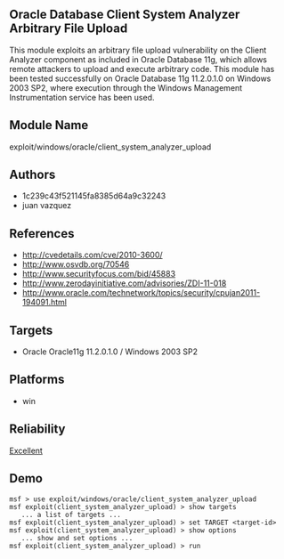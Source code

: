## Oracle Database Client System Analyzer Arbitrary File Upload

This module exploits an arbitrary file upload vulnerability 
on the Client Analyzer component as included in Oracle 
Database 11g, which allows remote attackers to upload and 
execute arbitrary code. This module has been tested 
successfully on Oracle Database 11g 11.2.0.1.0 on Windows 
2003 SP2, where execution through the Windows Management 
Instrumentation service has been used.


## Module Name
exploit/windows/oracle/client_system_analyzer_upload

## Authors
* 1c239c43f521145fa8385d64a9c32243
* juan vazquez


## References
* http://cvedetails.com/cve/2010-3600/
* http://www.osvdb.org/70546
* http://www.securityfocus.com/bid/45883
* http://www.zerodayinitiative.com/advisories/ZDI-11-018
* http://www.oracle.com/technetwork/topics/security/cpujan2011-194091.html



## Targets
* Oracle Oracle11g 11.2.0.1.0 / Windows 2003 SP2


## Platforms
* win

## Reliability
[Excellent](https://github.com/rapid7/metasploit-framework/wiki/Exploit-Ranking)

## Demo

```
msf > use exploit/windows/oracle/client_system_analyzer_upload
msf exploit(client_system_analyzer_upload) > show targets
   ... a list of targets ...
msf exploit(client_system_analyzer_upload) > set TARGET <target-id>
msf exploit(client_system_analyzer_upload) > show options
   ... show and set options ...
msf exploit(client_system_analyzer_upload) > run
```
    
    
